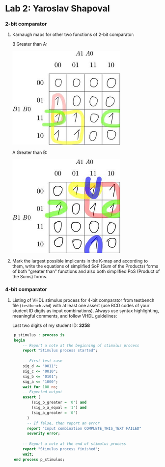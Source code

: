 # Lab 2: Yaroslav Shapoval

### 2-bit comparator

1. Karnaugh maps for other two functions of 2-bit comparator:

   B Greater than A:

   ![K-maps](images/B_gr_A.jpg)

   A Greater than B:

   ![K-maps](images/A_gr_B.jpg)

2. Mark the largest possible implicants in the K-map and according to them, write the equations of simplified SoP (Sum of the Products) forms of both "greater than" functions and also both simplified PoS (Product of the Sums) forms.

<!--
   ![Logic functions](images/comparator_min.png)
-->

### 4-bit comparator

1. Listing of VHDL stimulus process for 4-bit comparator from testbench file (`testbench.vhd`) with at least one assert (use BCD codes of your student ID digits as input combinations). Always use syntax highlighting, meaningful comments, and follow VHDL guidelines:

   Last two digits of my student ID: **3258**

```vhdl
    p_stimulus : process is
    begin
        -- Report a note at the beginning of stimulus process
        report "Stimulus process started";

        -- First test case
        sig_d <= "0011";
        sig_c <= "0010";
        sig_b <= "0101";
        sig_a <= "1000";
        wait for 100 ns;
        -- Expected output
        assert (
            (sig_b_greater = '0') and
            (sig_b_a_equal = '1') and
            (sig_a_greater = '0')
          )
          -- If false, then report an error
          report "Input combination COMPLETE_THIS_TEXT FAILED"
          severity error;

        -- Report a note at the end of stimulus process
        report "Stimulus process finished";
        wait;
    end process p_stimulus;
```

